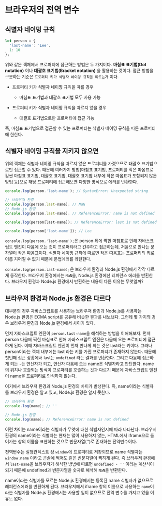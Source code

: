 # 브라우저의 전역 변수

## 식별자 네이밍 규칙

```javascript
let person = {
  'last-name': 'Lee',
  1: 10
};
```

위와 같은 객체에서 프로퍼티에 접근하는 방법은 두 가지이다. **마침표 표기법(Dot notation)** 이나 **대괄호 표기법(Bracket notation)** 을 활용하는 것이다. 접근 방법을 구분하는 기준은 `프로퍼티 키가 식별자 네이밍 규칙을 따르는가` 이다.



* 프로퍼티 키가 식별자 네이밍 규칙을 따를 경우
  
  * 마침표 표기법과 대괄호 표기법 모두 사용 가능
* 프로퍼티 키가 식별자 네이밍 규칙을 따르지 않을 경우
  
  * 대괄호 표기법으로만 프로퍼티에 접근 가능
  
    

즉, 마침표 표기법으로 접근할 수 있는 프로퍼티는 식별자 네이밍 규칙을 따른 프로퍼티에 한한다.



## 식별자 네이밍 규칙을 지키지 않으면

위의 객체는 식별자 네이밍 규칙을 따르지 않은 프로퍼티를 가졌으므로 대괄호 표기법으로만 접근할 수 있다. 때문에 여러가지 방법(마침표 표기법, 프로퍼티를 작은 따옴표로 감싼 마침표 표기법, 대괄호 표기법, 대괄호 표기법 내부에 작은 따옴표가 포함되지 않은 방법 등)으로 해당 프로퍼티에 접근해보면 다양한 방식으로 에러를 반환한다.



```javascript
console.log(person.'last-name'); // SyntaxError: Unexpected string

// 브라우저 환경
console.log(person.last-name); // NaN
// Node.js 환경
console.log(person.last-name); // ReferenceError: name is not defined

console.log(person[last-name]); // ReferenceError: last is not defined

console.log(person['last-name']); // Lee
```



`console.log(person.'last-name');`은 person 뒤에 찍힌 마침표로 인해 자바스크립트 엔진이 다음에 오는 것이 프로퍼티라고 간주하고 접근하는데, 처음으로 만나는 문자열이 작은 따옴표이다. 식별자 네이밍 규칙에 따르면 작은 따옴표는 프로퍼티의 키로 이름 지어질 수 없기 때문에 문법에러를 리턴한다.

`console.log(person.last-name);`은 브라우저 환경과 Node.js 환경에서 각각 다르게 동작한다. 브라우저 환경에서는 `NaN`을, Node.js 환경에선 레퍼런스 에러를 반환한다. 브라우저 환경과 Node.js 환경에서 반환하는 내용이 다른 이유는 무엇일까?



## 브라우저 환경과 Node.js 환경은 다르다

대부분의 경우 자바스크립트를 사용하는 브라우저 환경과 Node.js를 사용하는 Node.js 환경은 ECMA script를 공유해 비슷한 결과를 내보낸다. 그런데 몇 가지의 경우 브라우저 환경과 Node.js 환경에서 차이가 있다.

먼저 자바스크립트 엔진이 `person.last-name`을 해석하는 방법을 이해해보자. 먼저 person 다음에 찍힌 마침표로 인해 자바스크립트 엔진은 다음에 오는 프로퍼티에 접근하게 된다. 이때 자바스크립트 엔진이 먼저 만나게 되는 것은 last라는 키이다. 그러나 person이라는 객체 내부에는 last 라는 키를 가진 프로퍼티가 존재하지 않는다. 때문에 첫번째 접근 상황에서 last는 `undefined` 라는 결과를 반환한다. 그리고 다음에 접근하게 되는 `-`는 연산자가 되고, 연산자 다음에 오는 name은 식별자라고 판단한다. name의 위치나 호출되는 방식이 프로퍼티를 호출하는 것과 다르기 때문에 자바스크립트 엔진이 name을 프로퍼티로 인식하지 않는다.



여기에서 브라우저 환경과 Node.js 환경의 차이가 발생한다. 즉, name이라는 식별자를 브라우저 환경은 알고 있고, Node.js 환경은 알지 못한다.

```javascript
// 브라우저 환경
console.log(name); // ''

// Node.js 환경
console.log(name); // ReferenceError: name is not defined
```

이런 차이는 name이라는 식별자가 무엇에 대한 식별자인지에 따라 나타난다. 브라우저 환경의 name이라는 식별자는 현재는 많이 사용하지 않는, HTML에서 iframe으로 들어가는 창의 이름을 표현하는 것으로 빈문자열('')로 존재하는 전역변수이다.

전역변수는 실행컨텍스트 상 `window`에 프로퍼티로 저장되므로 name 식별자는 `window.name` 이라고 콘솔에 찍어도 같은 빈문자열이 찍히게 된다. 즉 브라우저 환경에서 `last-name`을 브라우저가 해석한 방법에 따르면 `undefined - ''` 이라는 계산식이 되기 때문에 undefined과 빈문자열을 숫자로 해석해 `NaN`을 반환한다.

name이라는 식별자를 모르는 Node.js 환경에서는 등록된 name 식별자가 없으므로 레퍼런스에러를 반환하게 된다. 브라우저에서 iframe 창의 이름으로 사용하는 `name`이라는 식별자를 Node.js 환경에서는 사용할 일이 없으므로 전역 변수를 가지고 있을 이유도 없다.

